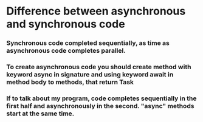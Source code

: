 # Difference between asynchronous and synchronous code

### Synchronous code completed sequentially, as time as asynchronous code completes parallel.
### To create asynchronous code you should create method with keyword async in signature and using keyword await in method body to methods, that return Task

### If to talk about my program, code completes sequentially in the first half and asynchronously in the second. "async" methods start at the same time.
